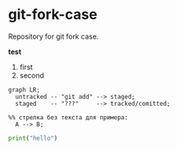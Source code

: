 # git-fork-case
Repository for git fork case.

**test**
1. first
2. second

```mermaid
graph LR;
  untracked -- "git add" --> staged;
  staged    -- "???"     --> tracked/comitted;

%% стрелка без текста для примера: 
  A --> B;
```

```python
print("hello")
``` 
